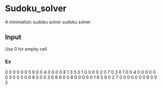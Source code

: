 # Sudoku_solver
A minimalistc sudoku solver sudoku solver

## Input 
Use 0 for empity cell

### Ex
0 0 0 0 0 0 5 9 0
0 4 0 0 0 0 8 1 3
5 0 1 0 0 0 0 2 0
7 0 3 0 1 0 0 4 0
0 0 0 0 0 3 0 0 5
0 0 8 5 0 0 3 6 9
9 0 0 8 0 0 0 0 0
1 8 5 9 0 2 7 0 0
0 0 0 0 0 6 0 0 2
